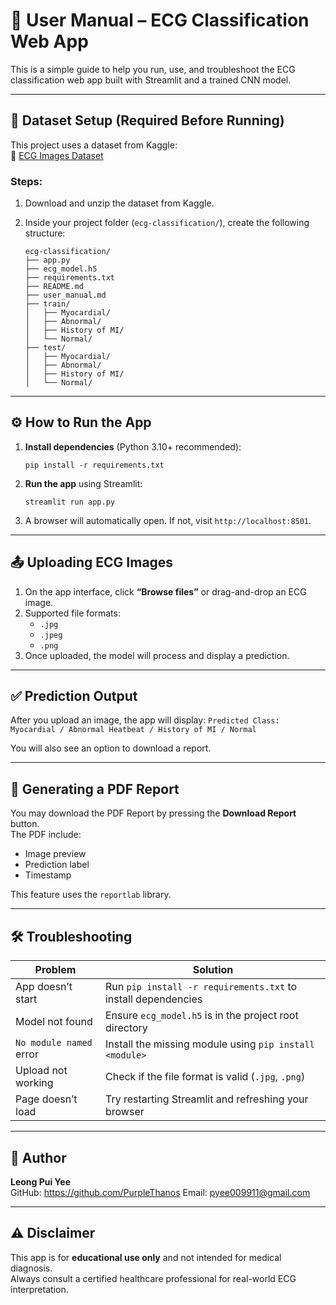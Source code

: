 # 📝 User Manual – ECG Classification Web App
This is a simple guide to help you run, use, and troubleshoot the ECG classification web app built with Streamlit and a trained CNN model.

---

## 📂 Dataset Setup (Required Before Running)

This project uses a dataset from Kaggle:  
🔗 [ECG Images Dataset](https://www.kaggle.com/datasets/jayaprakashpondy/ecgimages)

### Steps:

1. Download and unzip the dataset from Kaggle.
2. Inside your project folder (`ecg-classification/`), create the following structure:

    ```
    ecg-classification/
    ├── app.py
    ├── ecg_model.h5
    ├── requirements.txt
    ├── README.md
    ├── user_manual.md
    ├── train/
    │   ├── Myocardial/
    │   ├── Abnormal/
    │   ├── History of MI/
    │   └── Normal/
    ├── test/
    │   ├── Myocardial/
    │   ├── Abnormal/
    │   ├── History of MI/
    │   └── Normal/
    ```

---

## ⚙️ How to Run the App

1. **Install dependencies** (Python 3.10+ recommended):

    ```
    pip install -r requirements.txt
    ```

2. **Run the app** using Streamlit:

    ```
    streamlit run app.py
    ```

3. A browser will automatically open. If not, visit `http://localhost:8501`.

---

## 📤 Uploading ECG Images

1. On the app interface, click **“Browse files”** or drag-and-drop an ECG image.
2. Supported file formats:
    - `.jpg`
    - `.jpeg`
    - `.png`
3. Once uploaded, the model will process and display a prediction.

---

## ✅ Prediction Output

After you upload an image, the app will display:
 `Predicted Class: Myocardial / Abnormal Heatbeat / History of MI / Normal `

You will also see an option to download a report.

---

## 🧾 Generating a PDF Report 

You may download the PDF Report by pressing the **Download Report** button.  
The PDF include:
- Image preview
- Prediction label
- Timestamp

This feature uses the `reportlab` library.

---

## 🛠️ Troubleshooting

| Problem                           | Solution                                                          |
|----------------------------------|-------------------------------------------------------------------|
| App doesn’t start                | Run `pip install -r requirements.txt` to install dependencies     |
| Model not found                  | Ensure `ecg_model.h5` is in the project root directory            |
| `No module named` error          | Install the missing module using `pip install <module>`          |
| Upload not working               | Check if the file format is valid (`.jpg`, `.png`)                |
| Page doesn’t load                | Try restarting Streamlit and refreshing your browser              |

---

## 👤 Author

**Leong Pui Yee**  
GitHub: https://github.com/PurpleThanos
Email: pyee009911@gmail.com

---

## ⚠️ Disclaimer

This app is for **educational use only** and not intended for medical diagnosis.  
Always consult a certified healthcare professional for real-world ECG interpretation.
